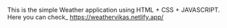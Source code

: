 This is the simple Weather application using HTML + CSS + JAVASCRIPT.
Here you can check_  https://weathervikas.netlify.app/
